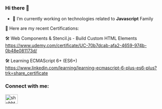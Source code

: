### Hi there 👋
- 🔭 I’m currently working on technologies related to <strong>Javascript</strong> Family

📜 Here are my recent Certifications:

🛠️ Web Components & Stencil.js - Build Custom HTML Elements
https://www.udemy.com/certificate/UC-70b7dcab-afa2-4659-974b-0b48e081173d/
  
🛠️ Learning ECMAScript 6+ (ES6+)
https://www.linkedin.com/learning/learning-ecmascript-6-plus-es6-plus?trk=share_certificate

<h3 align="left">Connect with me:</h3>
<p align="left">
<a href="https://twitter.com/shubhtweets_" target="blank"><img align="center" src="https://cdn.jsdelivr.net/npm/simple-icons@3.0.1/icons/twitter.svg" alt="shubhtweets_" height="30" width="40" /></a>

<!--
**shubhraj/shubhraj** is a ✨ _special_ ✨ repository because its `README.md` (this file) appears on your GitHub profile.

Here are some ideas to get you started:

- 🔭 I’m currently working on ...
- 🌱 I’m currently learning ...
- 👯 I’m looking to collaborate on ...
- 🤔 I’m looking for help with ...
- 💬 Ask me about ...
- 📫 How to reach me: ...
- 😄 Pronouns: ...
- ⚡ Fun fact: ...
-->
